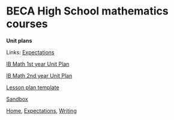 
# BECA High School mathematics courses

**Unit plans**


Links: [Expectations](Expectations)

[IB Math 1st year Unit Plan](UP-IB1)

[IB Math 2nd year Unit Plan](UP-IB2)

[Lesson plan template](Lesson-plan-template)

[Sandbox](IB-math1-scope+sequence)


[Home](index), [Expectations](Expectations), [Writing](Written-work)
